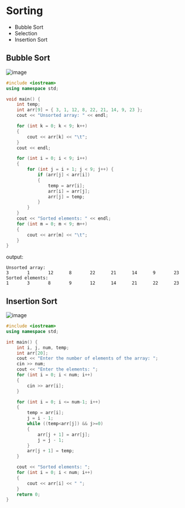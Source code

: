 # Sorting

- Bubble Sort
- Selection
- Insertion Sort


## Bubble Sort

![image](https://github.com/kiaky0/Programming/assets/109141627/71af33bb-d796-499b-825a-cbf16167fbb9)

```C++
#include <iostream>
using namespace std;

void main() {
	int temp;
	int arr[9] = { 3, 1, 12, 8, 22, 21, 14, 9, 23 };
	cout << "Unsorted array: " << endl;

	for (int k = 0; k < 9; k++)
	{
		cout << arr[k] << "\t";
	}
	cout << endl;

	for (int i = 0; i < 9; i++)
	{
		for (int j = i + 1; j < 9; j++) {
			if (arr[j] < arr[i])
			{
				temp = arr[i];
				arr[i] = arr[j];
				arr[j] = temp;
			}
		}
	}
	cout << "Sorted elements: " << endl;
	for (int m = 0; m < 9; m++)
	{
		cout << arr[m] << "\t";
	}
}
```

output:
```
Unsorted array:
3       1       12      8       22      21      14      9       23
Sorted elements:
1       3       8       9       12      14      21      22      23
```

## Insertion Sort

![image](https://github.com/kiaky0/Programming/assets/109141627/5bb768e2-af92-471c-9f78-569a89b2254e)


```C++
#include <iostream>
using namespace std;

int main() {
	int i, j, num, temp;
	int arr[20];
	cout << "Enter the number of elements of the array: ";
	cin >> num;
	cout << "Enter the elements: ";
	for (int i = 0; i < num; i++)
	{
		cin >> arr[i];
	}

	for (int i = 0; i <= num-1; i++)
	{
		temp = arr[i];
		j = i - 1;
		while ((temp<arr[j]) && j>=0)
		{
			arr[j + 1] = arr[j]; 
			j = j - 1;
		}
		arr[j + 1] = temp;
	}

	cout << "Sorted elements: ";
	for (int i = 0; i < num; i++)
	{
		cout << arr[i] << " ";
	}
	return 0;
}
```







